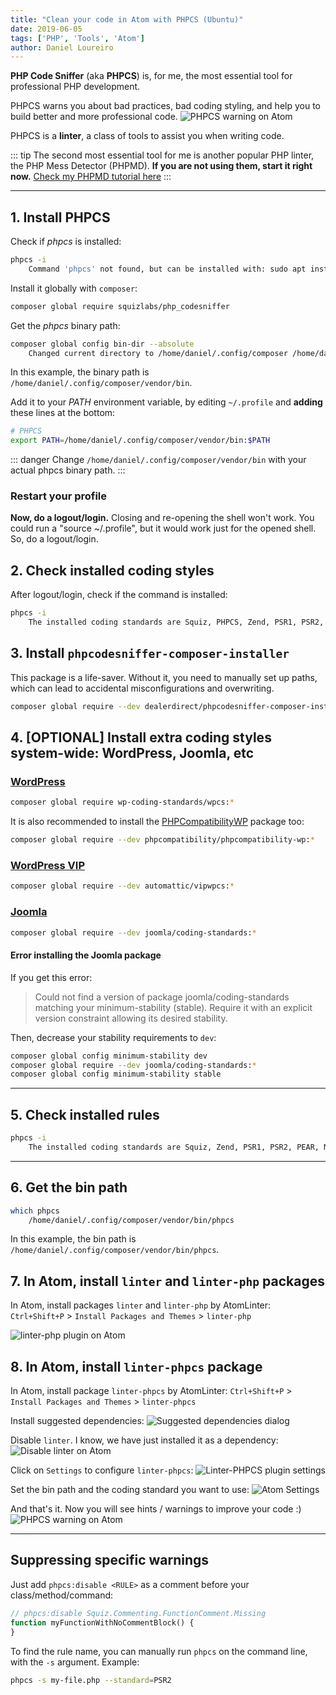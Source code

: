 ```yaml
---
title: "Clean your code in Atom with PHPCS (Ubuntu)"
date: 2019-06-05
tags: ['PHP', 'Tools', 'Atom']
author: Daniel Loureiro
---
```

**PHP Code Sniffer** (aka **PHPCS**) is, for me, the most essential tool for professional PHP development.
<!-- more -->

PHPCS warns you about bad practices, bad coding styling, and help you to build better and more professional code.
![PHPCS warning on Atom](./linter-5.png)

PHPCS is a **linter**, a class of tools to assist you when writing code.

::: tip
The second most essential tool for me is another popular PHP linter, the PHP Mess Detector (PHPMD). **If you are not using them, start it right now.** [Check my PHPMD tutorial here](/2019/07/phpmd-atom/)
:::

---

## 1. Install PHPCS

Check if *phpcs* is installed:

```bash
phpcs -i
    Command 'phpcs' not found, but can be installed with: sudo apt install php-codesniffer
```

Install it globally with `composer`:

```bash
composer global require squizlabs/php_codesniffer
```

Get the *phpcs* binary path:

```bash
composer global config bin-dir --absolute
    Changed current directory to /home/daniel/.config/composer /home/daniel/.config/composer/vendor/bin
```

In this example, the binary path is `/home/daniel/.config/composer/vendor/bin`.

Add it to your *PATH* environment variable, by editing `~/.profile` and **adding** these lines at the bottom:

```bash
# PHPCS
export PATH=/home/daniel/.config/composer/vendor/bin:$PATH
```

::: danger
Change `/home/daniel/.config/composer/vendor/bin` with your actual phpcs binary path.
:::

### Restart your profile

**Now, do a logout/login.** Closing and re-opening the shell won't work. You could run a "source ~/.profile", but it would work just for the opened shell. So, do a logout/login.

## 2. Check installed coding styles

After logout/login, check if the command is installed:

```bash
phpcs -i
    The installed coding standards are Squiz, PHPCS, Zend, PSR1, PSR2, PEAR and MySource
```

## 3. Install `phpcodesniffer-composer-installer`

This package is a life-saver. Without it, you need to manually set up paths, which can lead to accidental misconfigurations and overwriting.

```bash
composer global require --dev dealerdirect/phpcodesniffer-composer-installer
```

## 4. [OPTIONAL] Install extra coding styles system-wide: WordPress, Joomla, etc

### [WordPress](https://github.com/WordPress-Coding-Standards/WordPress-Coding-Standards)

```bash
composer global require wp-coding-standards/wpcs:*
```

It is also recommended to install the [PHPCompatibilityWP](https://github.com/PHPCompatibility/PHPCompatibilityWP) package too:

```bash
composer global require --dev phpcompatibility/phpcompatibility-wp:*
```

### [WordPress VIP](https://github.com/Automattic/VIP-Coding-Standards)

```bash
composer global require --dev automattic/vipwpcs:*
```

### [Joomla](https://docs.joomla.org/Joomla_CodeSniffer)

```bash
composer global require --dev joomla/coding-standards:*
```

#### Error installing the Joomla package

If you get this error:
> Could not find a version of package joomla/coding-standards matching your minimum-stability (stable). Require it with an explicit version constraint allowing its desired stability.

Then, decrease your stability requirements to `dev`:

```bash
composer global config minimum-stability dev
composer global require --dev joomla/coding-standards:*
composer global config minimum-stability stable
```

---

## 5. Check installed rules

```bash
phpcs -i
    The installed coding standards are Squiz, Zend, PSR1, PSR2, PEAR, MySource, PSR12, PHPCompatibility, Joomla, Joomla-CMS, Joomla-Stats, PHPCompatibilityParagonieRandomCompat, PHPCompatibilityParagonieSodiumCompat, PHPCompatibilityWP, WordPress-VIP-Go, WordPressVIPMinimum, WordPress-Docs, WordPress, WordPress-Core and WordPress-Extra
```

---

## 6. Get the bin path

```bash
which phpcs
    /home/daniel/.config/composer/vendor/bin/phpcs
```

In this example, the bin path is `/home/daniel/.config/composer/vendor/bin/phpcs`.

## 7. In Atom, install `linter` and `linter-php` packages

In Atom, install packages `linter` and `linter-php` by AtomLinter:
`Ctrl+Shift+P` > `Install Packages and Themes` > `linter-php`

![linter-php plugin on Atom](./phplinter.png)

## 8. In Atom, install `linter-phpcs` package

In Atom, install package `linter-phpcs` by AtomLinter:
`Ctrl+Shift+P` > `Install Packages and Themes` > `linter-phpcs`

Install suggested dependencies:
![Suggested dependencies dialog](./linter-1.png)

Disable `linter`. I know, we have just installed it as a dependency:
![Disable linter on Atom](./linter-2-1.png)

Click on `Settings` to configure `linter-phpcs`:
![Linter-PHPCS plugin settings](./linter-3.png)

Set the bin path and the coding standard you want to use:
![Atom Settings](./linter-4.png)

And that's it. Now you will see hints / warnings to improve your code :)
![PHPCS warning on Atom](./linter-5.png)

---

## Suppressing specific warnings

Just add `phpcs:disable <RULE>` as a comment before your class/method/command:

```php
// phpcs:disable Squiz.Commenting.FunctionComment.Missing
function myFunctionWithNoCommentBlock() {
}
```

To find the rule name, you can manually run `phpcs` on the command line, with the `-s` argument. Example: 
```bash
phpcs -s my-file.php --standard=PSR2
```
